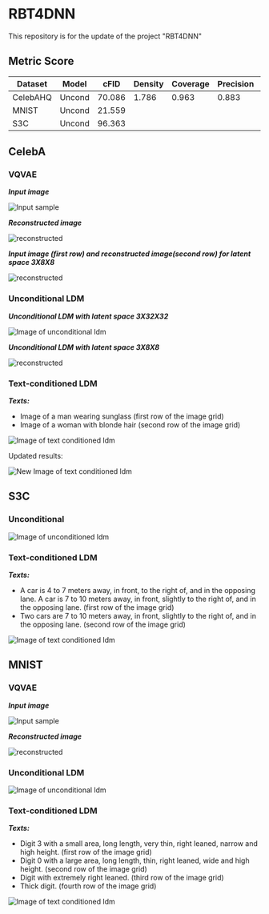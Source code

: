 # RBT4DNN
This repository is for the update of the project "RBT4DNN"
## Metric Score 

| Dataset | Model | cFID | Density | Coverage | Precision | Recall |
| ------ | ----- | ----- | ------ | -------- | ------- | ------- |
| CelebAHQ | Uncond | 70.086 | 1.786 | 0.963 | 0.883 | 0.35 |
| MNIST | Uncond | 21.559 | 
| S3C | Uncond | 96.363 |

## CelebA
### VQVAE
***Input image***

![Input sample](https://github.com/nusratdeeptee/RBT4DNN/blob/main/Results/celebahq_vqvae_input_samples.png)

***Reconstructed image***

![reconstructed](https://github.com/nusratdeeptee/RBT4DNN/blob/main/Results/celebahq_vqvae_reconstructed_samples.png)

***Input image (first row) and reconstructed image(second row) for latent space 3X8X8***

![reconstructed](https://github.com/nusratdeeptee/RBT4DNN/blob/main/Results/celebahq_vqvae_192.png)

### Unconditional LDM

***Unconditional LDM with latent space 3X32X32***

![Image of unconditional ldm](https://github.com/nusratdeeptee/RBT4DNN/blob/main/Results/celebahq_unconditional_samples.png)

***Unconditional LDM with latent space 3X8X8***

![reconstructed](https://github.com/nusratdeeptee/RBT4DNN/blob/main/Results/celebahq_uncond_192.png)

### Text-conditioned LDM
***Texts:***
- Image of a man wearing sunglass (first row of the image grid)
- Image of a woman with blonde hair (second row of the image grid)

![Image of text conditioned ldm](https://github.com/nusratdeeptee/RBT4DNN/blob/main/Results/celebahq_text_cond.png)

Updated results:

![New Image of text conditioned ldm](https://github.com/nusratdeeptee/RBT4DNN/blob/main/Results/celebhq.png)

## S3C

### Unconditional

![Image of unconditioned ldm](https://github.com/nusratdeeptee/RBT4DNN/blob/main/Results/s3c_uncond.png)

### Text-conditioned LDM
***Texts:***
- A car is 4 to 7 meters away, in front, to the right of, and in the opposing lane.  A car is 7 to 10 meters away, in front, slightly to the right of, and in the opposing lane. (first row of the image grid)
- Two cars are 7 to 10 meters away, in front, slightly to the right of, and in the opposing lane. (second row of the image grid)

![Image of text conditioned ldm](https://github.com/nusratdeeptee/RBT4DNN/blob/main/Results/s3c.png)

## MNIST
### VQVAE
***Input image***

![Input sample](https://github.com/nusratdeeptee/RBT4DNN/blob/main/Results/mnist_vqvae_input_samples.png)

***Reconstructed image***

![reconstructed](https://github.com/nusratdeeptee/RBT4DNN/blob/main/Results/mnist_vqvaereconstructed_samples.png)

### Unconditional LDM

![Image of unconditional ldm](https://github.com/nusratdeeptee/RBT4DNN/blob/main/Results/mnist_unconditional_samples.png)

### Text-conditioned LDM
***Texts:***
- Digit 3 with a small area, long length, very thin, right leaned, narrow and high height. (first row of the image grid)
- Digit 0 with a large area, long length, thin, right leaned, wide and high height. (second row of the image grid)
- Digit with extremely right leaned. (third row of the image grid)
- Thick digit. (fourth row of the image grid)
  
![Image of text conditioned ldm](https://github.com/nusratdeeptee/RBT4DNN/blob/main/Results/mnist_text_cond.png)

 
